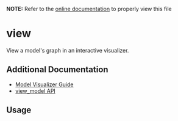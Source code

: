 __NOTE:__ Refer to the [online documentation](https://github.com/chenxingqiang/yzlite) to properly view this file

# view

View a model's graph in an interactive visualizer.

## Additional Documentation

- [Model Visualizer Guide](../guides/model_visualizer.md)
- [view_model API](https://github.com/chenxingqiang/yzlite/docs/python_api/operations/view.html)

## Usage

```{include} ./view_cli_help.md
```
